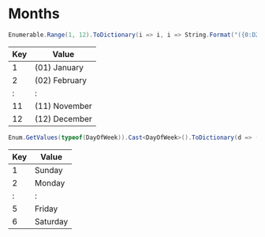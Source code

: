 # Months


``` csharp
Enumerable.Range(1, 12).ToDictionary(i => i, i => String.Format("({0:D2}) {1}", i, DateTimeFormatInfo.CurrentInfo.GetMonthName(i)))
```
|Key|Value|
|-----|-----|
|1|(01) January|
|2|(02) February|
| : | : |
|11|(11) November|
|12|(12) December|


``` csharp
Enum.GetValues(typeof(DayOfWeek)).Cast<DayOfWeek>().ToDictionary(d => (int)d, d => DateTimeFormatInfo.CurrentInfo.GetDayName(d))
```
|Key|Value|
|-----|-----|
|1|Sunday|
|2|Monday|
| : | : |
|5|Friday|
|6|Saturday|

